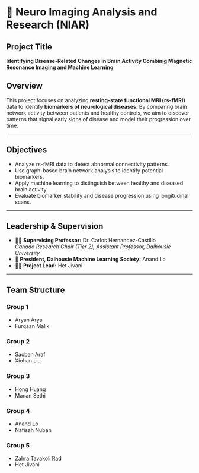 # 🧠 Neuro Imaging Analysis and Research (NIAR)

## Project Title
**Identifying Disease-Related Changes in Brain Activity Combinig Magnetic Resonance Imaging and Machine Learning**

## Overview
This project focuses on analyzing **resting-state functional MRI (rs-fMRI)** data to identify **biomarkers of neurological diseases**. By comparing brain network activity between patients and healthy controls, we aim to discover patterns that signal early signs of disease and model their progression over time.

---

## Objectives
- Analyze rs-fMRI data to detect abnormal connectivity patterns.
- Use graph-based brain network analysis to identify potential biomarkers.
- Apply machine learning to distinguish between healthy and diseased brain activity.
- Evaluate biomarker stability and disease progression using longitudinal scans.

---

## Leadership & Supervision
- 🧑‍🔬 **Supervising Professor:** Dr. Carlos Hernandez-Castillo  
  *Canada Research Chair (Tier 2), Assistant Professor, Dalhousie University*  
- 🧠 **President, Dalhousie Machine Learning Society:** Anand Lo
- 👨‍💻 **Project Lead:** Het Jivani  

---

## Team Structure

### Group 1
- Aryan Arya  
- Furqaan Malik

### Group 2
- Saoban Araf   
- Xiohan Liu

### Group 3
- Hong Huang 
- Manan Sethi

### Group 4
- Anand Lo 
- Nafisah Nubah

### Group 5
- Zahra Tavakoli Rad
- Het Jivani
